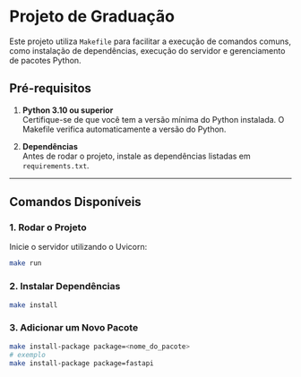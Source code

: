 # Projeto de Graduação

Este projeto utiliza `Makefile` para facilitar a execução de comandos comuns, como instalação de dependências, execução do servidor e gerenciamento de pacotes Python.

## Pré-requisitos

1. **Python 3.10 ou superior**  
   Certifique-se de que você tem a versão mínima do Python instalada. O Makefile verifica automaticamente a versão do Python.

2. **Dependências**  
   Antes de rodar o projeto, instale as dependências listadas em `requirements.txt`.

---

## Comandos Disponíveis

### 1. **Rodar o Projeto**
Inicie o servidor utilizando o Uvicorn:
```bash
make run
```

### 2. Instalar Dependências
```bash
make install
```

### 3. Adicionar um Novo Pacote
```bash
make install-package package=<nome_do_pacote>
# exemplo
make install-package package=fastapi
```
